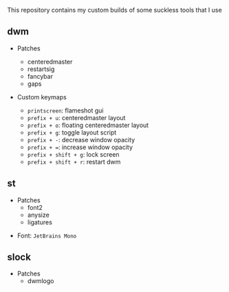 This repository contains my custom builds of some suckless tools that I use

## dwm

- Patches

  - centeredmaster
  - restartsig
  - fancybar
  - gaps

- Custom keymaps
  - `printscreen`: flameshot gui
  - `prefix + u`: centeredmaster layout
  - `prefix + o`: floating centeredmaster layout
  - `prefix + g`: toggle layout script
  - `prefix + -`: decrease window opacity
  - `prefix + =`: increase window opacity
  - `prefix + shift + g`: lock screen
  - `prefix + shift + r`: restart dwm

## st

- Patches
  - font2
  - anysize
  - ligatures

* Font: `JetBrains Mono`

## slock

- Patches
  - dwmlogo
